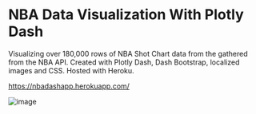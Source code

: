 # NBA Data Visualization With Plotly Dash
Visualizing over 180,000 rows of NBA Shot Chart data from the gathered from the NBA API. Created with Plotly Dash, Dash Bootstrap, localized images and CSS. Hosted with Heroku. 

https://nbadashapp.herokuapp.com/

![image](https://user-images.githubusercontent.com/59975441/190932428-7a537b80-8c61-41ee-9166-94efc756a15a.png)
